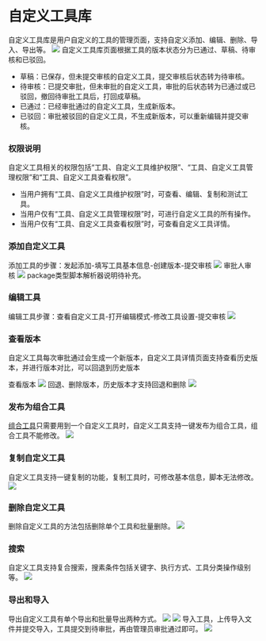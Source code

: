 # 自定义工具库
自定义工具库是用户自定义的工具的管理页面，支持自定义添加、编辑、删除、导入、导出等。
![](images/自定义工具库.png)
自定义工具库页面根据工具的版本状态分为已通过、草稿、待审核和已驳回。<br>
* 草稿：已保存，但未提交审核的自定义工具，提交审核后状态转为待审核。
* 待审核：已提交审批，但未审批的自定义工具，审批的后状态转为已通过或已驳回，撤回待审批工具后，打回成草稿。
* 已通过：已经审批通过的自定义工具，生成新版本。
* 已驳回：审批被驳回的自定义工具，不生成新版本，可以重新编辑并提交审核。

### 权限说明
自定义工具相关的权限包括“工具、自定义工具维护权限”、“工具、自定义工具管理权限”和“工具、自定义工具查看权限”。
* 当用户拥有“工具、自定义工具维护权限”时，可查看、编辑、复制和测试工具。
* 当用户仅有“工具、自定义工具管理权限”时，可进行自定义工具的所有操作。
* 当用户仅有“工具、自定义工具查看权限”时，可查看自定义工具详情。

### 添加自定义工具
添加工具的步骤：发起添加-填写工具基本信息-创建版本-提交审核
![](images/自定义工具库_添加工具.gif)
审批人审核
![](images/自定义工具库_审批.gif)
package类型脚本解析器说明待补充。

### 编辑工具
编辑工具步骤：查看自定义工具-打开编辑模式-修改工具设置-提交审核
![](images/自定义工具库_编辑工具.gif)

### 查看版本
自定义工具每次审批通过会生成一个新版本，自定义工具详情页面支持查看历史版本，并进行版本对比，可以回退到历史版本

查看版本
![](images/自定义工具库_历史版本.gif)
回退、删除版本，历史版本才支持回退和删除
![](images/自定义工具库_回退版本.png)

### 发布为组合工具
[组合工具](../组合工具/组合工具.md)只需要用到一个自定义工具时，自定义工具支持一键发布为组合工具，组合工具不能修改。
![](images/自定义工具库_发布为组合工具.gif)

### 复制自定义工具
自定义工具支持一键复制的功能，复制工具时，可修改基本信息，脚本无法修改。
![](images/自定义工具库_复制工具.gif)

### 删除自定义工具
删除自定义工具的方法包括删除单个工具和批量删除。
![](images/自定义工具库_删除工具.png)
### 搜索
自定义工具支持复合搜索，搜素条件包括关键字、执行方式、工具分类操作级别等。
![](images/自定义工具库_搜索.gif)

### 导出和导入
导出自定义工具有单个导出和批量导出两种方式。
![](images/自定义工具库_导出单个工具.png)
![](images/自定义工具库_批量导出.png)
导入工具，上传导入文件并提交导入，工具提交到待审批，再由管理员审批通过即可。
![](images/自定义工具库_导入工具.gif)
